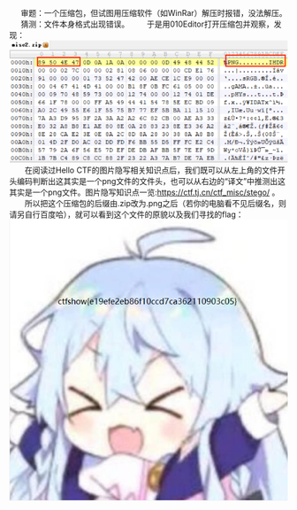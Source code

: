 &ensp;&ensp;&ensp;审题：一个压缩包，但试图用压缩软件（如WinRar）解压时报错，没法解压。
&ensp;&ensp;&ensp;猜测：文件本身格式出现错误。
&ensp;&ensp;&ensp;&ensp;于是用010Editor打开压缩包并观察，发现：
![图片](images/misc2_01.png#pic_center)
&ensp;&ensp;&ensp;&ensp;在阅读过Hello CTF的图片隐写相关知识点后，我们既可以从左上角的文件开头编码判断出这其实是一个png文件的文件头，也可以从右边的“译文”中推测出这其实是一个png文件。图片隐写知识点一览:https://ctf.tj.cn/ctf_misc/stego/ 。
&ensp;&ensp;&ensp;&ensp;所以把这个压缩包的后缀由.zip改为.png之后（若你的电脑看不见后缀名，则请另自行百度哈），就可以看到这个文件的原貌以及我们寻找的flag：
![图片](images/misc2_02.png#pic_center)